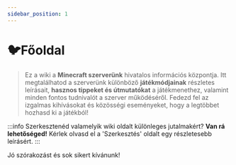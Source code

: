 ```yaml
---
sidebar_position: 1
---
```


# 🐦Főoldal

> Ez a wiki a **Minecraft szerverünk** hivatalos információs központja. Itt megtalálhatod a szerverünk különböző **játékmódjainak** részletes leírásait, **hasznos tippeket és útmutatókat** a játékmenethez, valamint minden fontos tudnivalót a szerver működéséről. Fedezd fel az izgalmas kihívásokat és közösségi eseményeket, hogy a legtöbbet hozhasd ki a játékból!

:::info
Szerkesztenéd valamelyik wiki oldalt különleges jutalmakért? **Van rá lehetőséged!**
Kérlek olvasd el a 'Szerkesztés' oldalt egy részletesebb leírásért.
:::

Jó szórakozást és sok sikert kívánunk!
